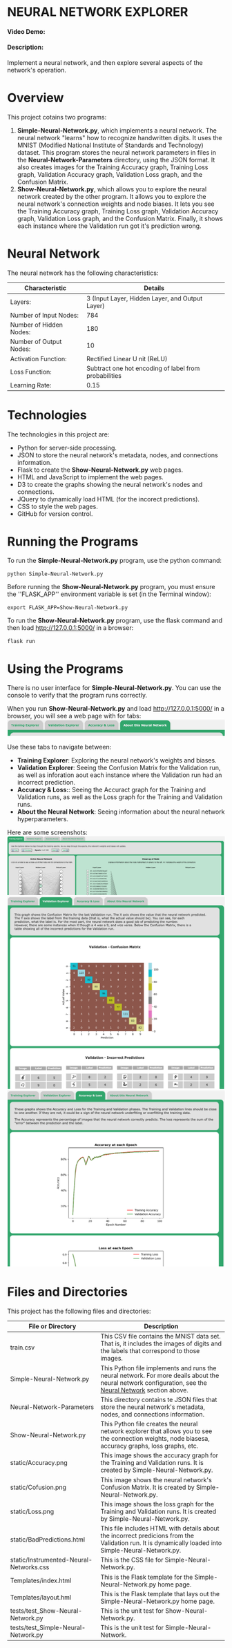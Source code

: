 # NEURAL NETWORK EXPLORER
#### Video Demo:  <URL HERE>
#### Description:
Implement a neural network, and then explore several aspects of the network's operation.

# Overview
This project cotains two programs:
 1. **Simple-Neural-Network.py**, which implements a neural network. The neural network "learns" how to recognize handwritten digits. It uses the MNIST (Modified National Institute of Standards and Technology) dataset. This program stores the neural network parameters in files in the **Neural-Network-Parameters** directory, using the JSON format. It also creates images for the Training Accuracy graph, Training Loss graph, Validation Accuracy graph, Validation Loss graph, and the Confusion Matrix.
 2. **Show-Neural-Network.py**, which allows you to explore the neural network created by the other program. It allows you to explore the neural network's connection weights and node biases. It lets you see the Training Accuracy graph, Training Loss graph, Validation Accuracy graph, Validation Loss graph, and the Confusion Matrix. Finally, it shows each instance where the Validation run got it's prediction wrong. 

# Neural Network
The neural network has the following characteristics:

| Characteristic | Details |
|----------------|---------|
| Layers: | 3 (Input Layer, Hidden Layer, and Output Layer) |
| Number of Input Nodes: | 784 |
| Number of Hidden Nodes: | 180 |
| Number of Output Nodes: | 10 |
| Activation Function: | Rectified Linear U nit (ReLU) |
| Loss Function: | Subtract one hot encoding of label from probabilities |
| Learning Rate: | 0.15 |

# Technologies
The technologies in this project are:
  - Python for server-side processing.
  - JSON to store the neural network's metadata, nodes, and connections information.
  - Flask to create the **Show-Neural-Network.py** web pages.
  - HTML and JavaScript to implement the web pages.
  - D3 to create the graphs showing the neural network's nodes and connections.
  - JQuery to dynamically load HTML (for the incorect predictions).
  - CSS to style the web pages.
  - GitHub for version control.

# Running the Programs
To run the **Simple-Neural-Network.py** program, use the python command:
```
python Simple-Neural-Network.py
```

Before running the **Show-Neural-Network.py** program, you must ensure the ''FLASK_APP'' environment variable is set (in the Terminal window):
```
export FLASK_APP=Show-Neural-Network.py
```

To run the **Show-Neural-Network.py** program, use the flask command and then load http://127.0.0.1:5000/ in a browser:
```
flask run
```

# Using the Programs
There is no user interface for **Simple-Neural-Network.py**. You can use the console to verify that the program runs correctly.

When you run **Show-Neural-Network.py** and load http://127.0.0.1:5000/ in a browser, you will see a web page with for tabs:
![Screenshot.png](Screenshot.png?raw=true)

Use these tabs to navigate between:
 - **Training Explorer**: Exploring the neural network's weights and biases.
 - **Validation Explorer**: Seeing the Confusion Matrix for the Validation run, as well as inforation aout each instance where the Validation run had an incorrect prediction.
 - **Accuracy & Loss:**: Seeing the Accuract graph for the Training and Validation runs, as well as the Loss graph for the Training and Validation runs.
 - **About the Neural Network**: Seeing information about the neural network hyperparameters.
 
 Here are some screenshots:
 ![Training-Explorer.png](Training-Explorer.png?raw=true)
 ![Validation-Explorer](Validation-Explorer.png?raw=true)
 ![Accuracy-and-Loss.png](Accuracy-and-Loss.png?raw=true)

# Files and Directories
This project has the following files and directories:

| File or Directory | Description |
|-------------------|-------------|
| train.csv | This CSV file contains the MNIST data set. That is, it includes the images of digits and the labels that correspond to those images. |
| Simple-Neural-Network.py | This Python file implements and runs the neural network. For more deails about the neural network configuration, see the [Neural Network](#Neural-Network) section above. |
| Neural-Network-Parameters | This directory contains te JSON files that store the neural network's metadata, nodes, and connections information. | 
| Show-Neural-Network.py | This Python file creates the neural network explorer that allows you to see the connection weights, node biasesa, accuracy graphs, loss graphs, etc.|
| static/Accuracy.png | This image shows the accuracy graph for the Training and Validation runs. It is created by Simple-Neural-Network.py. |
| static/Cofusion.png | This image shows the neural network's Confusion Matrix. It is created by Simple-Neural-Network.py. |
| static/Loss.png | This image shows the loss graph for the Training and Validation runs. It is created by Simple-Neural-Network.py. |
| static/BadPredictions.html | This file includes HTML with details about the incorrect predicions from the Validation run. It is dynamically loaded into Simple-Neural-Network.py. |
| static/Instrumented-Neural-Networks.css | This is the CSS file for Simple-Neural-Network.py. |
| Templates/index.html | This is the Flask template for the Simple-Neural-Network.py home page. |
| Templates/layout.hml | This is the Flask template that lays out the Simple-Neural-Network.py home page. |
| tests/test_Show-Neural-Network.py | This is the unit test for Show-Neural-Network.py. |
| tests/test_Simple-Neural-Network.py | This is the unit test for Simple-Neural-Network. |



